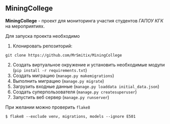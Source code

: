 ## MiningCollege
**MiningCollege** - проект для мониторинга участия студентов _ГАПОУ КГК_ на мероприятиях.

Для запуска проекта необходимо
1. Клонировать репозиторий:
```
git clone https://github.com/MrSmitix/MiningCollege
```
2. Создать виртуальное окружение и установить необходимые модули (```pip install -r requirements.txt```)
3. Создать миграцию (`manage.py makemigrations`)
4. Выполнить миграцию (`manage.py migrate`)
5. Загрузить входные данные (`manage.py loaddata initial_data.json`)
6. Создать суперпользователя (`manage.py createsuperuser`)
7. Запустить веб сервер (`manage.py runserver`)

При желании можно проверить `flake8`
```
$ flake8 --exclude venv, migrations, models --ignore E501
```
